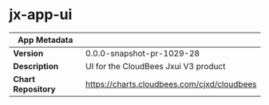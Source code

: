 # jx-app-ui

|App Metadata||
|---|---|
| **Version** | 0.0.0-snapshot-pr-1029-28 |
| **Description** | UI for the CloudBees Jxui V3 product |
| **Chart Repository** | https://charts.cloudbees.com/cjxd/cloudbees |

